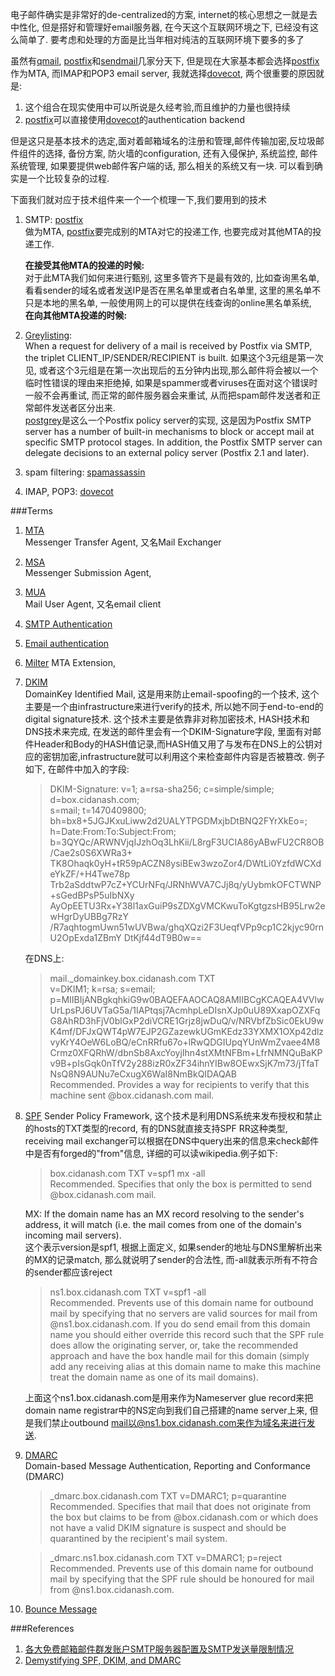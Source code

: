 电子邮件确实是非常好的de-centralized的方案, internet的核心思想之一就是去中性化, 但是搭好和管理好email服务器, 在今天这个互联网环境之下, 已经没有这么简单了. 要考虑和处理的方面是比当年相对纯洁的互联网环境下要多的多了

虽然有[qmail], [postfix]和[sendmail]几家分天下, 但是现在大家基本都会选择[postfix]作为MTA, 而IMAP和POP3 email server, 我就选择[dovecot], 两个很重要的原因就是:

1.  这个组合在现实使用中可以所说是久经考验,而且维护的力量也很持续
2.  [postfix]可以直接使用[dovecot]的authentication backend

但是这只是基本技术的选定,面对着邮箱域名的注册和管理,邮件传输加密,反垃圾邮件组件的选择, 备份方案, 防火墙的configuration, 还有入侵保护, 系统监控, 邮件系统管理, 如果要提供web邮件客户端的话, 那么相关的系统又有一块. 可以看到确实是一个比较复杂的过程.

下面我们就对应于技术组件来一个一个梳理一下,我们要用到的技术
1.  SMTP: [postfix]  
做为MTA, [postfix]要完成别的MTA对它的投递工作, 也要完成对其他MTA的投递工作.  

    **在接受其他MTA的投递的时候:**  
    对于此MTA我们如何来进行甄别, 这里多管齐下是最有效的, 比如查询黑名单, 看看sender的域名或者发送IP是否在黑名单里或者白名单里, 这里的黑名单不只是本地的黑名单, 一般使用网上的可以提供在线查询的online黑名单系统,  
    **在向其他MTA投递的时候:**  
    

2.  [Greylisting][greylist]:   
When a request for delivery of a mail is received by Postfix via SMTP, the triplet CLIENT_IP/SENDER/RECIPIENT is built. 如果这个3元组是第一次见, 或者这个3元组是在第一次出现后的五分钟内出现,那么邮件将会被以一个临时性错误的理由来拒绝掉, 如果是spammer或者viruses在面对这个错误时一般不会再重试, 而正常的邮件服务器会来重试, 从而把spam邮件发送者和正常邮件发送者区分出来.  
[postgrey]是这么一个Postfix policy server的实现, 这是因为Postfix SMTP server has a number of built-in mechanisms to block or accept mail at specific SMTP protocol stages. In addition, the Postfix SMTP server can delegate decisions to an external policy server (Postfix 2.1 and later).

3.  spam filtering: [spamassassin]

4.  IMAP, POP3: [dovecot]


###Terms
1. [MTA](https://en.wikipedia.org/wiki/Message_transfer_agent)  
    Messenger Transfer Agent, 又名Mail Exchanger
2. [MSA](https://en.wikipedia.org/wiki/Message_submission_agent)  
    Messenger Submission Agent, 
3. [MUA](https://en.wikipedia.org/wiki/Email_client)  
    Mail User Agent, 又名email client
4. [SMTP Authentication](https://en.wikipedia.org/wiki/SMTP_Authentication)
5. [Email authentication](https://en.wikipedia.org/wiki/Email_authentication)
6. [Milter](https://en.wikipedia.org/wiki/Milter)
    MTA Extension, 
7. [DKIM](https://en.wikipedia.org/wiki/DomainKeys_Identified_Mail)  
    DomainKey Identified Mail, 这是用来防止email-spoofing的一个技术, 这个主要是一个由infrastructure来进行verify的技术, 所以她不同于end-to-end的digital signature技术. 这个技术主要是依靠非对称加密技术, HASH技术和DNS技术来完成, 在发送的邮件里会有一个DKIM-Signature字段, 里面有对邮件Header和Body的HASH值记录,而HASH值又用了与发布在DNS上的公钥对应的密钥加密,infrastructure就可以利用这个来检查邮件内容是否被篡改. 例子如下, 在邮件中加入的字段:
    >DKIM-Signature: v=1; a=rsa-sha256; c=simple/simple; d=box.cidanash.com;  
	s=mail; t=1470409800;  
	bh=bx8+5JGJKxuLiww2d2UALYTPGDMxjbDtBNQ2FYrXkEo=;  
	h=Date:From:To:Subject:From;  
	b=3QYQc/ARWNVjqIJzhOq3LhKii/L8rgF3UCIA86yABwFU2CR8OB/Cae2s0S6XWRa3+
	 TK8Ohaqk0yH+tR59pACZN8ysiBEw3wzoZor4/DWtLi0YzfdWCXdeYkZF/+H4Twe78p
	 Trb2aSddtwP7cZ+YCUrNFq/JRNhWVA7CJj8q/yUybmkOFCTWNP+sGedBPsP5uIbNXy
	 AyOpEETU3Rx+Y38l1axGuiP9sZDXgVMCKwuToKgtgzsHB95Lrw2ewHgrDyUBBg7RzY
	 /R7aqhtogmUwn51wUVBwa/ghqXQzi2F3UeqfVPp9cp1C2kjyc90rnU2OpExda1ZBmY
	 DtKjf44dT9B0w==
	 
	 在DNS上:
	 >mail._domainkey.box.cidanash.com	TXT	 
	 v=DKIM1; k=rsa; s=email; p=MIIBIjANBgkqhkiG9w0BAQEFAAOCAQ8AMIIBCgKCAQEA4VVlwUrLpsPJ6UVTaG5a/1IAPtqsj7AcmhpLeDIsnXJp0uU89XxapOZXFqG8AhRD3hFjV0blGxP2diVCRE1Grjz8jwDuQ/v/NRVbfZbSic0EkU9wK4mf/DFJxQWT4pW7EJP2GZazewkUGmKEdz33YXMX1OXp42dlzvyKrY4OeW6LoBQ/eCnRRfu67o+lRwQDGIUpqYUnWmZvaee4M8Crmz0XFQRhW/dbnSb8AxcYoyjIhn4stXMtNFBm+LfrNMNQuBaKPv9B+pIsGqk0nTfV2y288izR0xZF34ihnYIBw8OEwxSjK7m73/jTfaTNsQ8N9AUNu7eCxugX6WaI8NmBkQIDAQAB  
	 Recommended. Provides a way for recipients to verify that this machine sent @box.cidanash.com mail.
	 
8. [SPF](https://en.wikipedia.org/wiki/Sender_Policy_Framework)
    Sender Policy Framework, 这个技术是利用DNS系统来发布授权和禁止的hosts的TXT类型的record, 有的DNS就直接支持SPF RR这种类型, receiving mail exchanger可以根据在DNS中query出来的信息来check邮件中是否有forged的"from"信息, 详细的可以读wikipedia.例子如下:   
    >box.cidanash.com	TXT	v=spf1 mx -all  
Recommended. Specifies that only the box is permitted to send @box.cidanash.com mail.

    MX: If the domain name has an MX record resolving to the sender's address, it will match (i.e. the mail comes from one of the domain's incoming mail servers).  
    这个表示version是spf1, 根据上面定义, 如果sender的地址与DNS里解析出来的MX的记录match, 那么就说明了sender的合法性, 而-all就表示所有不符合的sender都应该reject
    >ns1.box.cidanash.com	TXT	v=spf1 -all  
Recommended. Prevents use of this domain name for outbound mail by specifying that no servers are valid sources for mail from @ns1.box.cidanash.com. If you do send email from this domain name you should either override this record such that the SPF rule does allow the originating server, or, take the recommended approach and have the box handle mail for this domain (simply add any receiving alias at this domain name to make this machine treat the domain name as one of its mail domains).  
    
    上面这个ns1.box.cidanash.com是用来作为Nameserver glue record来把domain name registrar中的NS定向到我们自己搭建的name server上来, 但是我们禁止outbound mail以@ns1.box.cidanash.com来作为域名来进行发送.
9. [DMARC](https://en.wikipedia.org/wiki/DMARC)  
    Domain-based Message Authentication, Reporting and Conformance (DMARC) 
    >_dmarc.box.cidanash.com	TXT	v=DMARC1; p=quarantine
Recommended. Specifies that mail that does not originate from the box but claims to be from @box.cidanash.com or which does not have a valid DKIM signature is suspect and should be quarantined by the recipient's mail system.

    >_dmarc.ns1.box.cidanash.com	TXT	v=DMARC1; p=reject
Recommended. Prevents use of this domain name for outbound mail by specifying that the SPF rule should be honoured for mail from @ns1.box.cidanash.com.
10. [Bounce Message](https://en.wikipedia.org/wiki/Bounce_message)


###References
1. [各大免费邮箱邮件群发账户SMTP服务器配置及SMTP发送量限制情况](https://www.freehao123.com/mail-smtp/)
2. [Demystifying SPF, DKIM, and DMARC](https://blog.returnpath.com/demystifying-spf-dkim-and-dmarc/)

[dovecot]: http://dovecot.org/ "dovecot official site"
[intodns]: http://www.intodns.com "intodns"
[postfix]: http://www.postfix.org "postfix official site"
[qmail]: http://cr.yp.to/qmail.html "qmail official site"
[sendmail]: http://www.sendmail.com/sm/open_source "sendmail official site"
[spamassassin]: https://spamassassin.apache.org "spamassassin official site"
[greylist]: http://projects.puremagic.com/greylisting "greylisting explanation"
[postgrey]: http://postgrey.schweikert.ch "postgrey official site"
[mailinabox]: https://mailinabox.email "mail in a box official site" 
[mxtoolbox]: https://mxtoolbox.com/SuperTool.aspx
[OpenDkim]: http://www.opendkim.org
[SPF]: https://en.wikipedia.org/wiki/Sender_Policy_Framework
[DMARC]: https://en.wikipedia.org/wiki/DMARC
[nsd]: https://www.nlnetlabs.nl/projects/nsd/
[DNSSEC]: https://en.wikipedia.org/wiki/Domain_Name_System_Security_Extensions
[DANE TLSA]: https://en.wikipedia.org/wiki/DNS-based_Authentication_of_Named_Entities
[SSHFP]: https://tools.ietf.org/html/rfc4255
[fail2ban]: http://www.fail2ban.org/wiki/index.php/Main_Page